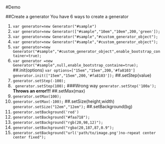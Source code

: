 #Demo

##Create a generator 
You have 6  ways to  create a generator
1. ```var generator=new Generator("#sample")```
2. ```var generator=new Generator(["#sample","10em","10em",200,'green']);```
3. ```var generator=new Generator("#sample","#custom_generator_object");```
4. ```var generator=new Generator("#sample","#custom_generator_object");```
5. ```var generator=new Generator("#sample","#custom_generator_object",enable_bootstrap_container=true);```
6. ```var generator =new Generator("#sample",null,enable_bootstrap_containe=true);```
##.init(options)
```var options=["15em","15em",200,'#fa8103'] ```
 ```generator.init(["15em","15em",200,'#fa8103']);```
##.setStep(value)
1. ```generator.setStep(-100);```
2. ``` generator.setStep(100);```
###Wrong way
``` generator.setStep('100a'); ```
**Throws an error!!!**
##.setMax(max)
1. ``` generator.setMax(100); ```
2. ``` generator.setMax(-100); ```
##.setSize(height,width)
```generator.setSize("12em","12em");```
##.setBackground(bg)
1. ```generator.setBackground('red')```
2. ```generator.setBackground("#faa718");```
3. ```generator.setBackground("rgb(20,98,12)");```
4. ```generator.setBackground("rgba(20,187,87,0.9");```
5. ```generator.setBackground("url('path/to/image.png')no-repeat center center fixed");```

    
